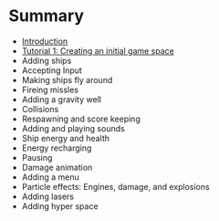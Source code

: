 # Summary

- [Introduction](introduction.md)
- [Tutorial 1: Creating an initial game space](tut1.md)
- Adding ships
- Accepting Input
- Making ships fly around
- Fireing missles
- Adding a gravity well
- Collisions
- Respawning and score keeping
- Adding and playing sounds
- Ship energy and health
- Energy recharging
- Pausing
- Damage animation
- Adding a menu
- Particle effects: Engines, damage, and explosions
- Adding lasers
- Adding hyper space
